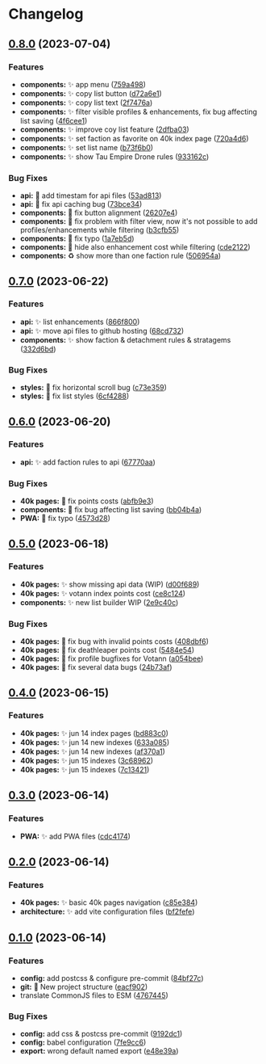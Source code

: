 # Changelog

## [0.8.0](https://github.com/isorna/wardice/compare/v0.7.0...v0.8.0) (2023-07-04)


### Features

* **components:** :sparkles: app menu ([759a498](https://github.com/isorna/wardice/commit/759a498733590e1cafb3d2ca48f7c86bed2eab55))
* **components:** :sparkles: copy list button ([d72a6e1](https://github.com/isorna/wardice/commit/d72a6e17d2d4ca162550f788e85a66e65e15189a))
* **components:** :sparkles: copy list text ([2f7476a](https://github.com/isorna/wardice/commit/2f7476a57d75bf200e124631e48dfb0293126708))
* **components:** :sparkles: filter visible profiles & enhancements, fix bug affecting list saving ([4f6cee1](https://github.com/isorna/wardice/commit/4f6cee1663bfb6cd3ee6a0a1d60c595404742fc1))
* **components:** :sparkles: improve coy list feature ([2dfba03](https://github.com/isorna/wardice/commit/2dfba03b94023e44a286925b75e5209b4431e275))
* **components:** :sparkles: set faction as favorite on 40k index page ([720a4d6](https://github.com/isorna/wardice/commit/720a4d651c7225ca2cc27b7975982d03901ebc43))
* **components:** :sparkles: set list name ([b73f6b0](https://github.com/isorna/wardice/commit/b73f6b09f22cb1efbc569c1a1ad59dbd1a6c7da1))
* **components:** :sparkles: show Tau Empire Drone rules ([933162c](https://github.com/isorna/wardice/commit/933162c051f50e36dead50d918d53aff73861cfd))


### Bug Fixes

* **api:** :bug: add timestam for api files ([53ad813](https://github.com/isorna/wardice/commit/53ad8135977c0c30c30e4cd00336ac58b9138486))
* **api:** :bug: fix api caching bug ([73bce34](https://github.com/isorna/wardice/commit/73bce34560e5bdacdf6ee081cd433b2dc4f67798))
* **components:** :bug: fix button alignment ([26207e4](https://github.com/isorna/wardice/commit/26207e4e3d65e9e3e0ae899b7ae6e2f2069bd917))
* **components:** :bug: fix problem with filter view, now it's not possible to add profiles/enhancements while filtering ([b3cfb55](https://github.com/isorna/wardice/commit/b3cfb5545211a64c2e19e148ee84bd0ba5d33929))
* **components:** :bug: fix typo ([1a7eb5d](https://github.com/isorna/wardice/commit/1a7eb5d30ce9bb0c8543a29701b99eb9e82ca917))
* **components:** :bug: hide also enhancement cost while filtering ([cde2122](https://github.com/isorna/wardice/commit/cde21220592e9fae272aa849026120aedfee7964))
* **components:** :recycle: show more than one faction rule ([506954a](https://github.com/isorna/wardice/commit/506954a8766b0a05432c16f80e0295ff223ec97c))

## [0.7.0](https://github.com/isorna/wardice/compare/v0.6.0...v0.7.0) (2023-06-22)


### Features

* **api:** :sparkles: list enhancements ([866f800](https://github.com/isorna/wardice/commit/866f800e34d13c7316fff6daf9e5daa48b8fc067))
* **api:** :sparkles: move api files to github hosting ([68cd732](https://github.com/isorna/wardice/commit/68cd732ab38d4a95c4eec68accdef0c666804936))
* **components:** :sparkles: show faction & detachment rules & stratagems ([332d6bd](https://github.com/isorna/wardice/commit/332d6bdc533e962449fb98f18bb1ed8fe98cbee6))


### Bug Fixes

* **styles:** :bug: fix horizontal scroll bug ([c73e359](https://github.com/isorna/wardice/commit/c73e35938a704d5328a41fc979af970a0459ad80))
* **styles:** :bug: fix list styles ([6cf4288](https://github.com/isorna/wardice/commit/6cf4288403ab8387e17817e0d25b7c376fc297bb))

## [0.6.0](https://github.com/isorna/wardice/compare/v0.5.0...v0.6.0) (2023-06-20)


### Features

* **api:** :sparkles: add faction rules to api ([67770aa](https://github.com/isorna/wardice/commit/67770aa469386708cd2a8dfb074c981fd65c44b9))


### Bug Fixes

* **40k pages:** :bug: fix points costs ([abfb9e3](https://github.com/isorna/wardice/commit/abfb9e340459aa6dd07e5b08ad6527413f38fadb))
* **components:** :bug: fix bug affecting list saving ([bb04b4a](https://github.com/isorna/wardice/commit/bb04b4a3f034a3c75a763ca33719850d6911b1ae))
* **PWA:** :bug: fix typo ([4573d28](https://github.com/isorna/wardice/commit/4573d28b8020f6c0822212c3f7fde7d56a591e6b))

## [0.5.0](https://github.com/isorna/wardice/compare/v0.4.0...v0.5.0) (2023-06-18)


### Features

* **40k pages:** :sparkles: show missing api data (WIP) ([d00f689](https://github.com/isorna/wardice/commit/d00f689874066fb1d9cf030163a85b2126fbe6a3))
* **40k pages:** :sparkles: votann index points cost ([ce8c124](https://github.com/isorna/wardice/commit/ce8c124beb0bc6141cac57687a2cf9f0a8bafaa9))
* **components:** :sparkles: new list builder WIP ([2e9c40c](https://github.com/isorna/wardice/commit/2e9c40c57d654e013132d338b5e5ffea0c7d35fc))


### Bug Fixes

* **40k pages:** :bug: fix bug with invalid points costs ([408dbf6](https://github.com/isorna/wardice/commit/408dbf602d76505b6da38deabc0e38dd1377798f))
* **40k pages:** :bug: fix deathleaper points cost ([5484e54](https://github.com/isorna/wardice/commit/5484e54c09ef7fe011bb8b8f034580b63ac7dd67))
* **40k pages:** :bug: fix profile bugfixes for Votann ([a054bee](https://github.com/isorna/wardice/commit/a054bee1f7324b809f0d877a3fe3a8f82ce925e1))
* **40k pages:** :bug: fix several data bugs ([24b73af](https://github.com/isorna/wardice/commit/24b73af0c8fb740cc6cfcaf7a97450f695c56eba))

## [0.4.0](https://github.com/isorna/wardice/compare/v0.3.0...v0.4.0) (2023-06-15)


### Features

* **40k pages:** :sparkles: jun 14 index pages ([bd883c0](https://github.com/isorna/wardice/commit/bd883c09c9d51dce3b30d7d3c6bc864284128504))
* **40k pages:** :sparkles: jun 14 new indexes ([633a085](https://github.com/isorna/wardice/commit/633a08514859e0ea9fdbcefb2670ce98917bb96e))
* **40k pages:** :sparkles: jun 14 new indexes ([af370a1](https://github.com/isorna/wardice/commit/af370a12d0019fdfdd554254ce41f2c25592987b))
* **40k pages:** :sparkles: jun 15 indexes ([3c68962](https://github.com/isorna/wardice/commit/3c68962d34d42d0f733914f91ef9773bfcb2f313))
* **40k pages:** :sparkles: jun 15 indexes ([7c13421](https://github.com/isorna/wardice/commit/7c13421362d70ccb53875e44e64a31b5d1a3572a))

## [0.3.0](https://github.com/isorna/wardice/compare/v0.2.0...v0.3.0) (2023-06-14)


### Features

* **PWA:** :sparkles: add PWA files ([cdc4174](https://github.com/isorna/wardice/commit/cdc4174cc9a759c81dd7b6d402c099bae9dc54a8))

## [0.2.0](https://github.com/isorna/wardice/compare/v0.1.0...v0.2.0) (2023-06-14)


### Features

* **40k pages:** :sparkles: basic 40k pages navigation ([c85e384](https://github.com/isorna/wardice/commit/c85e38412e27e425355bd8611457fc23ea5900d9))
* **architecture:** :sparkles: add vite configuration files ([bf2fefe](https://github.com/isorna/wardice/commit/bf2fefe7efa968c18283f1fd12f8e2edab16df7f))

## [0.1.0](https://github.com/isorna/wardice/compare/v0.0.0...v0.1.0) (2023-06-14)


### Features

* **config:** add postcss & configure pre-commit ([84bf27c](https://github.com/isorna/wardice/commit/84bf27cbf9b112ea12d9884359be877fcd87e92a))
* **git:** :tada: New project structure ([eacf902](https://github.com/isorna/wardice/commit/eacf9022705e5df74c64f7b8b009a7841a6e0ade))
* translate CommonJS files to ESM ([4767445](https://github.com/isorna/wardice/commit/4767445d09f530f3f11c5ce4f54a49e551d14bee))


### Bug Fixes

* **config:** add css & postcss pre-commit ([9192dc1](https://github.com/isorna/wardice/commit/9192dc1a2398932da5f64a2e3d44154f595c2653))
* **config:** babel configuration ([7fe9cc6](https://github.com/isorna/wardice/commit/7fe9cc630dc946d818ad2269e1e87502fc03f4c3))
* **export:** wrong default named export ([e48e39a](https://github.com/isorna/wardice/commit/e48e39a13600e138f2277d2ae521e977ce0e842f))
